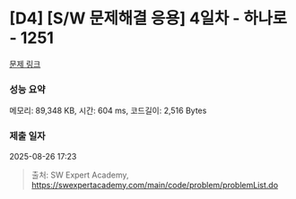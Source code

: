 # [D4] [S/W 문제해결 응용] 4일차 - 하나로 - 1251 

[문제 링크](https://swexpertacademy.com/main/code/problem/problemDetail.do?contestProbId=AV15StKqAQkCFAYD) 

### 성능 요약

메모리: 89,348 KB, 시간: 604 ms, 코드길이: 2,516 Bytes

### 제출 일자

2025-08-26 17:23



> 출처: SW Expert Academy, https://swexpertacademy.com/main/code/problem/problemList.do